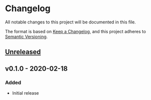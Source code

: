 # Changelog

All notable changes to this project will be documented in this file.

The format is based on [Keep a Changelog](https://keepachangelog.com), and this project adheres to [Semantic Versioning](https://semver.org).

## [Unreleased]

## v0.1.0 - 2020-02-18

### Added
- Initial release

[Unreleased]: https://github.com/owenvoke/laravel-xdg/compare/v0.1.0...master
